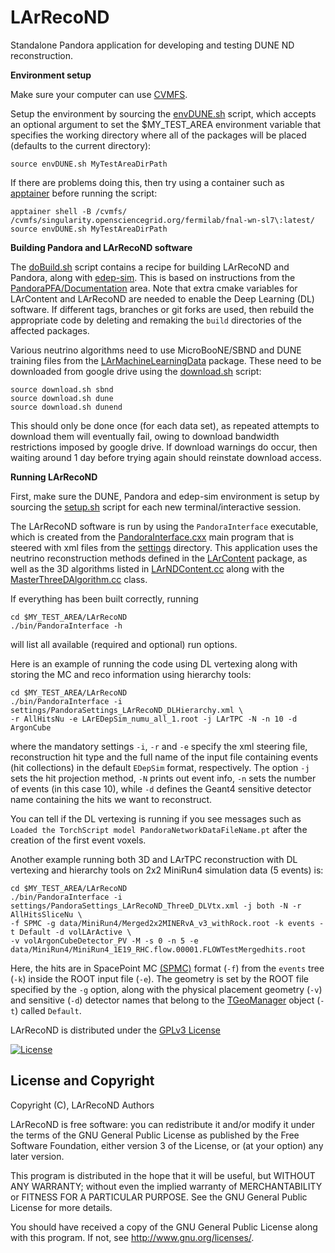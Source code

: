 # LArRecoND
<!-- [![Build Status](https://travis-ci.org/PandoraPFA/LArRecoND.svg?branch=master)](https://travis-ci.org/PandoraPFA/LArRecoND) -->
<!-- [![Coverity Scan Build Status](https://scan.coverity.com/projects/13060/badge.svg)](https://scan.coverity.com/projects/pandorapfa-larrecond) -->

Standalone Pandora application for developing and testing DUNE ND reconstruction.

**Environment setup**

Make sure your computer can use [CVMFS](https://cvmfs.readthedocs.io/en/stable/cpt-quickstart.html).

Setup the environment by sourcing the [envDUNE.sh](envDUNE.sh) script, which accepts an optional argument
to set the $MY_TEST_AREA environment variable that specifies the working directory where all of the
packages will be placed (defaults to the current directory):

```Shell
source envDUNE.sh MyTestAreaDirPath
```

If there are problems doing this, then try using a container such as
[apptainer](https://apptainer.org/docs/admin/main/installation.html) before running the script:

```Shell
apptainer shell -B /cvmfs/ /cvmfs/singularity.opensciencegrid.org/fermilab/fnal-wn-sl7\:latest/
source envDUNE.sh MyTestAreaDirPath
```

**Building Pandora and LArRecoND software**

The [doBuild.sh](doBuild.sh) script contains a recipe for building LArRecoND and Pandora,
along with [edep-sim](https://github.com/ClarkMcGrew/edep-sim). This is based on instructions from the
[PandoraPFA/Documentation](https://github.com/PandoraPFA/Documentation#2-using-cmake-for-each-individual-package)
area. Note that extra cmake variables for LArContent and LArRecoND are needed to enable the Deep Learning (DL)
software. If different tags, branches or git forks are used, then rebuild the appropriate code by deleting and
remaking the `build` directories of the affected packages.

Various neutrino algorithms need to use MicroBooNE/SBND and DUNE training files from the
[LArMachineLearningData](https://github.com/PandoraPFA/LArMachineLearningData) package.
These need to be downloaded from google drive using the
[download.sh](https://github.com/PandoraPFA/LArMachineLearningData/blob/master/download.sh) script:

```Shell
source download.sh sbnd
source download.sh dune
source download.sh dunend
```

This should only be done once (for each data set), as repeated attempts to download them will eventually fail,
owing to download bandwidth restrictions imposed by google drive. If download warnings do occur, then waiting
around 1 day before trying again should reinstate download access.

**Running LArRecoND**

First, make sure the DUNE, Pandora and edep-sim environment is setup by sourcing the [setup.sh](setup.sh)
script for each new terminal/interactive session.

The LArRecoND software is run by using the `PandoraInterface` executable, which is created from the
[PandoraInterface.cxx](test/PandoraInterface.cxx) main program that is steered with xml files from the
[settings](settings) directory. This application uses the neutrino reconstruction methods defined in the
[LArContent](https://github.com/PandoraPFA/LArContent) package, as well as the 3D algorithms listed in
[LArNDContent.cc](src/LArNDContent.cc) along with the [MasterThreeDAlgorithm.cc](src/MasterThreeDAlgorithm.cc) class.

If everything has been built correctly, running

```Shell
cd $MY_TEST_AREA/LArRecoND
./bin/PandoraInterface -h
``` 
will list all available (required and optional) run options.

Here is an example of running the code using DL vertexing along with storing the MC and reco information
using hierarchy tools:

```Shell
cd $MY_TEST_AREA/LArRecoND
./bin/PandoraInterface -i settings/PandoraSettings_LArRecoND_DLHierarchy.xml \
-r AllHitsNu -e LArEDepSim_numu_all_1.root -j LArTPC -N -n 10 -d ArgonCube
```

where the mandatory settings `-i`, `-r` and `-e` specify the xml steering file, reconstruction hit type
and the full name of the input file containing events (hit collections) in the default `EDepSim` format,
respectively. The option `-j` sets the hit projection method, `-N` prints out event info, `-n` sets the
number of events (in this case 10), while `-d` defines the Geant4 sensitive detector name containing
the hits we want to reconstruct.

You can tell if the DL vertexing is running if you see messages such as
`Loaded the TorchScript model PandoraNetworkDataFileName.pt` after the creation of the first event voxels.

Another example running both 3D and LArTPC reconstruction with DL vertexing and hierarchy tools on
2x2 MiniRun4 simulation data (5 events) is:

```Shell
cd $MY_TEST_AREA/LArRecoND
./bin/PandoraInterface -i settings/PandoraSettings_LArRecoND_ThreeD_DLVtx.xml -j both -N -r AllHitsSliceNu \
-f SPMC -g data/MiniRun4/Merged2x2MINERvA_v3_withRock.root -k events -t Default -d volLArActive \
-v volArgonCubeDetector_PV -M -s 0 -n 5 -e data/MiniRun4/MiniRun4_1E19_RHC.flow.00001.FLOWTestMergedhits.root
```

Here, the hits are in SpacePoint MC [(SPMC)](include/LArSPMC.h) format (`-f`) from the `events` tree (`-k`)
inside the ROOT input file (`-e`). The geometry is set by the ROOT file specified by the `-g` option, along
with the physical placement geometry (`-v`) and sensitive (`-d`) detector names that belong to the
[TGeoManager](https://root.cern.ch/doc/master/classTGeoManager.html) object (`-t`) called `Default`.


LArRecoND is distributed under the [GPLv3 License](http://www.gnu.org/licenses/gpl-3.0.en.html)

[![License](https://www.gnu.org/graphics/gplv3-127x51.png)](https://www.gnu.org/licenses/gpl-3.0.en.html)

## License and Copyright
Copyright (C), LArRecoND Authors

LArRecoND is free software: you can redistribute it and/or modify
it under the terms of the GNU General Public License as published by
the Free Software Foundation, either version 3 of the License, or
(at your option) any later version.

This program is distributed in the hope that it will be useful,
but WITHOUT ANY WARRANTY; without even the implied warranty of
MERCHANTABILITY or FITNESS FOR A PARTICULAR PURPOSE.  See the
GNU General Public License for more details.

You should have received a copy of the GNU General Public License
along with this program.  If not, see <http://www.gnu.org/licenses/>.
